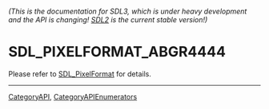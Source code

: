 ###### (This is the documentation for SDL3, which is under heavy development and the API is changing! [SDL2](https://wiki.libsdl.org/SDL2/) is the current stable version!)
# SDL_PIXELFORMAT_ABGR4444

Please refer to [SDL_PixelFormat](SDL_PixelFormat) for details.

----
[CategoryAPI](CategoryAPI), [CategoryAPIEnumerators](CategoryAPIEnumerators)

